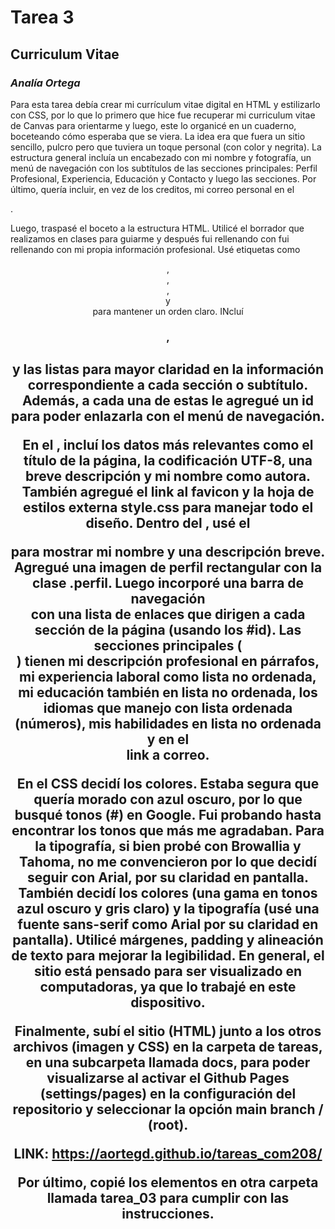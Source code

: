 # Tarea 3
## Curriculum Vitae
### *Analía Ortega*

Para esta tarea debía crear mi currículum vitae digital en HTML y estilizarlo con CSS, por lo que lo primero que hice fue recuperar mi curriculum vitae de Canvas para orientarme y luego, este lo organicé en un cuaderno, boceteando cómo esperaba que se viera. La idea era que fuera un sitio sencillo, pulcro pero que tuviera un toque personal (con color y negrita). La estructura general incluía un encabezado con mi nombre y fotografía, un menú de navegación con los subtítulos de las secciones principales: Perfil Profesional, Experiencia, Educación y Contacto y luego las secciones. Por último, quería incluir, en vez de los creditos, mi correo personal en el <footer>. 

Luego, traspasé el boceto a la estructura HTML. Utilicé el borrador que realizamos en clases para guiarme y después fui rellenando con fui rellenando con mi propia información profesional. Usé etiquetas como <header>, <nav>, <main>, <section> y <footer> para mantener un orden claro. INcluí <h1>, <h2> y las listas para mayor claridad en la información correspondiente a cada sección o subtítulo. Además, a cada una de estas le agregué un id para poder enlazarla con el menú de navegación.

En el <head>, incluí los datos más relevantes como el título de la página, la codificación UTF-8, una breve descripción y mi nombre como autora. También agregué el link al favicon y la hoja de estilos externa style.css para manejar todo el diseño. Dentro del <body>, usé el <header> para mostrar mi nombre y una descripción breve. Agregué una imagen de perfil rectangular con la clase .perfil. Luego incorporé una barra de navegación <nav> con una lista de enlaces que dirigen a cada sección de la página (usando los #id). Las secciones principales (<section>) tienen mi descripción profesional en párrafos, mi experiencia laboral como lista no ordenada, mi educación también en lista no ordenada, los idiomas que manejo con lista ordenada (números), mis habilidades en lista no ordenada y en el <footer> link a correo.

En el CSS decidí los colores. Estaba segura que quería morado con azul oscuro, por lo que busqué tonos (#) en Google. Fui probando hasta encontrar los tonos que más me agradaban. Para la tipografía, si bien probé con Browallia y Tahoma, no me convencieron por lo que decidí seguir con Arial, por su claridad en pantalla. 
También decidí los colores (una gama en tonos azul oscuro y gris claro) y la tipografía (usé una fuente sans-serif como Arial por su claridad en pantalla). Utilicé márgenes, padding y alineación de texto para mejorar la legibilidad. En general, el sitio está pensado para ser visualizado en computadoras, ya que lo trabajé en este dispositivo.

Finalmente, subí el sitio (HTML) junto a los otros archivos (imagen y CSS) en la carpeta de tareas, en una subcarpeta llamada docs, para poder visualizarse al activar el Github Pages (settings/pages) en la configuración del repositorio y seleccionar la opción main branch / (root).

LINK: https://aortegd.github.io/tareas_com208/

Por último, copié los elementos en otra carpeta llamada tarea_03 para cumplir con las instrucciones. 
